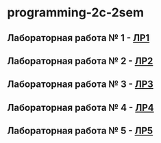 # programming-2c-2sem

## Лабораторная работа № 1 - 	[ЛР1](https://github.com/MelnikNO/programming-2c-2sem/blob/main/ЛР%201/README.md)

## Лабораторная работа № 2 - 	[ЛР2](https://github.com/MelnikNO/programming-2c-2sem/tree/main/ЛР2#readmemd)

## Лабораторная работа № 3 - 	[ЛР3](https://github.com/MelnikNO/programming-2c-2sem/tree/main/ЛР3#readmemd)

## Лабораторная работа № 4 - 	[ЛР4](https://github.com/MelnikNO/programming-2c-2sem/tree/main/ЛР4#readme)

## Лабораторная работа № 5 - 	[ЛР5](https://github.com/MelnikNO/programming-2c-2sem/tree/main/ЛР5#readme)
